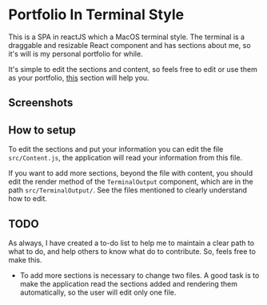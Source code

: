 # Portfolio In Terminal Style

This is a SPA in reactJS which a MacOS terminal style. The terminal is a draggable and resizable React component and has sections about me, so it's will is my personal portfolio for while. 

It's simple to edit the sections and content, so feels free to edit or use them as your portfolio, [this](#how-to-setup) section will help you.

## Screenshots 

## How to setup

To edit the sections and put your information you can edit the file `src/Content.js`, the application will read your information from this file.

If you want to add more sections, beyond the file with content, you should edit the render method of the `TerminalOutput` component, which are in the path `src/TerminalOutput/`. See the files mentioned to clearly understand how to edit.

## TODO 

As always, I have created a to-do list to help me to maintain a clear path to what to do, and help others to know what do to contribute. So, feels free to make this.

 - To add more sections is necessary to change two files. A good task is to make the application read the sections added and rendering them automatically, so the user will edit only one file.

